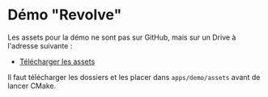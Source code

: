 # Démo "Revolve"

Les assets pour la démo ne sont pas sur GitHub, mais sur un Drive à l'adresse suivante :

- [Télécharger les assets](https://drive.google.com/drive/folders/1ooY1SuHf1yYQFgfLI5csM4ZLDpHUcbGt?usp=sharing)

Il faut télécharger les dossiers et les placer dans `apps/demo/assets` avant de lancer CMake.

